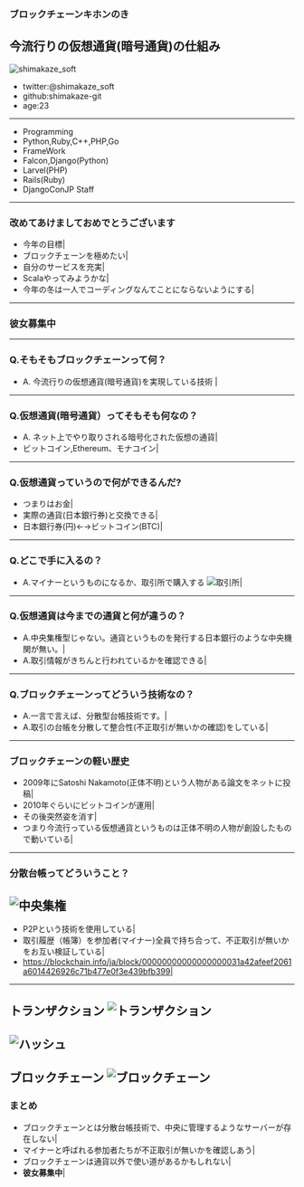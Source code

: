 ### ブロックチェーンキホンのき
今流行りの仮想通貨(暗号通貨)の仕組み
---
![shimakaze_soft](https://pbs.twimg.com/profile_images/909066968413511680/C3yzWTzO_400x400.jpg)
- twitter:@shimakaze_soft
- github:shimakaze-git
- age:23
---
- Programming
 - Python,Ruby,C++,PHP,Go
- FrameWork 
 - Falcon,Django(Python)
 - Larvel(PHP)
 - Rails(Ruby)
- DjangoConJP Staff
---
### 改めてあけましておめでとうございます
- 今年の目標|
- ブロックチェーンを極めたい|
- 自分のサービスを充実|
- Scalaやってみようかな|
- 今年の冬は一人でコーディングなんてことにならないようにする|
---
### **彼女募集中**
---
### Q.そもそもブロックチェーンって何？

- A. 今流行りの仮想通貨(暗号通貨)を実現している技術 |
---
### Q.仮想通貨(暗号通貨）ってそもそも何なの？

- A. ネット上でやり取りされる暗号化された仮想の通貨|
- ビットコイン,Ethereum、モナコイン|
---
### Q.仮想通貨っていうので何ができるんだ?
- つまりはお金|
- 実際の通貨(日本銀行券)と交換できる|
- 日本銀行券(円)←→ビットコイン(BTC)|
---
### Q.どこで手に入るの？
- A.マイナーというものになるか、取引所で購入する
![取引所](https://bitcryptoken.com/wp-content/uploads/2017/10/%E3%82%B9%E3%82%AF%E3%83%AA%E3%83%BC%E3%83%B3%E3%82%B7%E3%83%A7%E3%83%83%E3%83%88-2017-10-14-22.12.27.png)|
---
### Q.仮想通貨は今までの通貨と何が違うの？
- A.中央集権型じゃない。通貨というものを発行する日本銀行のような中央機関が無い。|
- A.取引情報がきちんと行われているかを確認できる|
---
### Q.ブロックチェーンってどういう技術なの？
- A.一言で言えば、分散型台帳技術です。|
- A.取引の台帳を分散して整合性(不正取引が無いかの確認)をしている|
---
### ブロックチェーンの軽い歴史
- 2009年にSatoshi Nakamoto(正体不明)という人物がある論文をネットに投稿|
- 2010年ぐらいにビットコインが運用|
- その後突然姿を消す|
- つまり今流行っている仮想通貨というものは正体不明の人物が創設したもので動いている|
---
### 分散台帳ってどういうこと？
![中央集権](http://frame-illust.com/fi/wp-content/uploads/2017/05/blockchain01-9839.png)
---
- P2Pという技術を使用している|
- 取引履歴（帳簿）を参加者(マイナー)全員で持ち合って、不正取引が無いかをお互い検証している|
- https://blockchain.info/ja/block/00000000000000000031a42afeef2061a6014426926c71b477e0f3e439bfb399|
---
トランザクション
![トランザクション](https://my-ether.net/wp-content/uploads/2017/09/transaction4.png)
---
![ハッシュ](https://blockchain-jp.com/wp-content/uploads/2017/01/block2.png)
---
ブロックチェーン
![ブロックチェーン](https://cryptocoin-beginner.com/wp-content/uploads/2018/01/blockchain.png)
---
### まとめ
- ブロックチェーンとは分散台帳技術で、中央に管理するようなサーバーが存在しない|
- マイナーと呼ばれる参加者たちが不正取引が無いかを確認しあう|
- ブロックチェーンは通貨以外で使い道があるかもしれない|
- **彼女募集中**|
